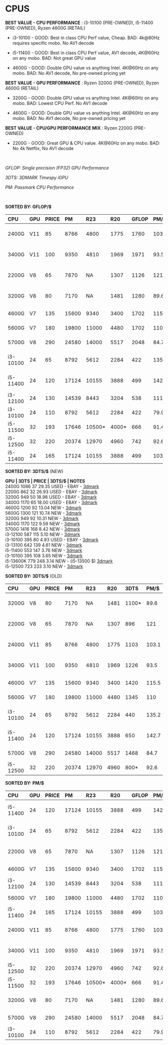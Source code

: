# CPUS

<meta name="viewport" content="width=device-width, initial-scale=1">
<!--
<style>
    table {
        width: 100%;
    }
</style>
-->

**BEST VALUE - CPU PERFORMANCE**		:		i3-10100 (PRE-OWNED), i5-11400 (PRE-OWNED), Ryzen 4600G (RETAIL)

* i3-10100	-	GOOD: Best in class CPU Perf value, Cheap. BAD: 4k@60Hz requires specific mobo. No AV1 decode

* i5-11400	-	GOOD: Best in class CPU Perf value, AV1 decode, 4K@60Hz on any mobo. BAD: Not great GPU value

* 4600G	        -	GOOD: Double GPU value vs anything Intel. 4K@60Hz on any mobo. BAD: No AV1 decode, No pre-owned pricing yet

**BEST VALUE - GPU PERFORMANCE**		:		Ryzen 3200G (PRE-OWNED), Ryzen 4600G (RETAIL)

* 3200G	-	GOOD: Double GPU value vs anything Intel. 4K@60Hz on any mobo. BAD: Lowest CPU Perf. No AV1 decode

* 4600G	-	GOOD: Double GPU value vs anything Intel. 4K@60Hz on any mobo. BAD: No AV1 decode, No pre-owned pricing yet

**BEST VALUE - CPU/GPU PERFORMANCE MIX**	:	Ryzen 2200G (PRE-OWNED)

* 2200G	-	GOOD: Great GPU & CPU value. 4K@60Hz on any mobo. BAD: No 4k Netflix, No AV1 decode

&nbsp;

*GFLOP: Single precision (FP32) GPU Performance*

*3DTS: 3DMARK Timespy iGPU*

*PM: Passmark CPU Performance*

&nbsp;

**SORTED BY: GFLOP/$**

CPU			|GPU	|PRICE	|PM			|R23		|R20	|GFLOP	|PM/$	|R23/$	|R20/$	|GFLOP/$	|NOTES
:--|:--|:--|:--|:--|:--|:--|:--|:--|:--|:--|:--
2400G		|V11	|85		|	8766	|	4800	|1775	|1760	|103.1	|56.4	|20.8	|20.7		|EBAY - PRE-OWNED
3400G		|V11	|100	|	9350	|	4810	|1969	|1971	|93.5	|48.1	|19.7	|19.7		|EBAY - PRE-OWNED
2200G		|V8		|65		|	7870	|	NA		|1307	|1126	|121	|NA		|20.1	|17.3		|EBAY - PRE-OWNED
3200G		|V8		|80		|	7170	|	NA		|1481	|1280	|89.6	|NA		|18.5	|16.0		|EBAY - PRE-OWNED
4600G		|V7		|135	|	15600	|	9340	|3400	|1702	|115.5	|69.2	|25.2	|12.6		|RETAIL - U.S.
5600G		|V7		|180	|	19800	|	11000	|4480	|1702	|110	|61		|24.8	|9.45		|RETAIL - U.S.	
5700G		|V8		|290	|	24580	|	14000	|5517	|2048	|84.7	|48.2	|19.0	|7.06		|RETAIL - U.S.
i3-10100	|24		|65		|	8792	|	5612	|2284	|422	|135.2	|86.3	|35.1	|6.49		|EBAY - PRE-OWNED
i5-11400	|24		|120	|	17124	|	10155	|3888	|499	|142.7	|84.6	|32.4	|4.15		|EBAY - PRE-OWNED
i3-12100	|24		|130	|	14539	|	8443	|3204	|538	|111.8	|64.9	|24.6	|4.13		|RETAIL - U.S.
i3-10100	|24		|110	|	8792	|	5612	|2284	|422	|79.9	|51.0	|20.7	|3.83		|RETAIL - U.S.
i5-11500	|32		|193	|	17646	|	10500*	|4000*	|666	|91.4	|54.4*	|20.7*	|3.45		|RETAIL - U.S.
i5-12500	|32		|220	|	20374	|	12970	|4960	|742	|92.6	|58.9	|22.5	|3.3		|RETAIL - U.S.
i5-11400	|24		|165	|	17124	|	10155	|3888	|499	|103.7	|61.5	|23.5	|3.02		|RETAIL - U.S.

**SORTED BY: 3DTS/$** (NEW)  

**GPU		| 3DTS	|	PRICE	| 3DTS/$	| NOTES**  
2400G		1086		37	29.35	USED - EBAY - [3dmark](https://www.3dmark.com/search#advanced?test=spy%20P&cpuId=2303&gpuId=1181&gpuCount=0&gpuType=ALL&deviceType=ALL&storageModel=ALL&memoryChannels=0&country=&scoreType=graphicsScore&hofMode=false&showInvalidResults=false&freeParams=&minGpuCoreClock=1240&maxGpuCoreClock=1250&minGpuMemClock=&maxGpuMemClock=&minCpuClock=&maxCpuClock=)  
2200G		862		32	26.93	USED - EBAY - [3dmark](https://www.3dmark.com/search#advanced?test=spy%20P&cpuId=2304&gpuId=1182&gpuCount=0&gpuType=ALL&deviceType=ALL&storageModel=ALL&memoryChannels=0&country=&scoreType=graphicsScore&hofMode=false&showInvalidResults=false&freeParams=&minGpuCoreClock=1100&maxGpuCoreClock=1100&minGpuMemClock=&maxGpuMemClock=&minCpuClock=&maxCpuClock=)  
3200G		949		50	18.98	USED - EBAY - [3dmark](https://www.3dmark.com/search#advanced?test=spy%20P&cpuId=2483&gpuId=1182&gpuCount=0&gpuType=ALL&deviceType=ALL&storageModel=ALL&memoryChannels=0&country=&scoreType=graphicsScore&hofMode=false&showInvalidResults=false&freeParams=&minGpuCoreClock=1240&maxGpuCoreClock=1250&minGpuMemClock=&maxGpuMemClock=&minCpuClock=&maxCpuClock=)  
3400G		1170		65	18.00	USED - EBAY - [3dmark](https://www.3dmark.com/search#advanced?test=spy%20P&cpuId=2482&gpuId=1287&gpuCount=0&gpuType=ALL&deviceType=ALL&storageModel=ALL&memoryChannels=0&country=&scoreType=graphicsScore&hofMode=false&showInvalidResults=false&freeParams=&minGpuCoreClock=1400&maxGpuCoreClock=1400&minGpuMemClock=&maxGpuMemClock=&minCpuClock=&maxCpuClock=)  
4600G		1200		92	13.04	NEW - [3dmark](https://www.3dmark.com/search#advanced?test=spy%20P&cpuId=2762&gpuId=1419&gpuCount=0&gpuType=ALL&deviceType=ALL&storageModel=ALL&memoryChannels=0&country=&scoreType=graphicsScore&hofMode=false&showInvalidResults=false&freeParams=&minGpuCoreClock=1900&maxGpuCoreClock=1900&minGpuMemClock=&maxGpuMemClock=&minCpuClock=&maxCpuClock=)  
5600G		1300		121	10.74	NEW - [3dmark](https://www.3dmark.com/search#advanced?test=spy%20P&cpuId=2847&gpuId=1382&gpuCount=0&gpuType=ALL&deviceType=ALL&storageModel=ALL&memoryChannels=0&country=&scoreType=graphicsScore&hofMode=false&showInvalidResults=false&freeParams=&minGpuCoreClock=1900&maxGpuCoreClock=1900&minGpuMemClock=&maxGpuMemClock=&minCpuClock=&maxCpuClock=)  
3200G		949		92	10.31	NEW - [3dmark](https://www.3dmark.com/search#advanced?test=spy%20P&cpuId=2483&gpuId=1182&gpuCount=0&gpuType=ALL&deviceType=ALL&storageModel=ALL&memoryChannels=0&country=&scoreType=graphicsScore&hofMode=false&showInvalidResults=false&freeParams=&minGpuCoreClock=1240&maxGpuCoreClock=1250&minGpuMemClock=&maxGpuMemClock=&minCpuClock=&maxCpuClock=)  
3400G		1170		122	9.59	NEW - [3dmark](https://www.3dmark.com/search#advanced?test=spy%20P&cpuId=2482&gpuId=1287&gpuCount=0&gpuType=ALL&deviceType=ALL&storageModel=ALL&memoryChannels=0&country=&scoreType=graphicsScore&hofMode=false&showInvalidResults=false&freeParams=&minGpuCoreClock=1400&maxGpuCoreClock=1400&minGpuMemClock=&maxGpuMemClock=&minCpuClock=&maxCpuClock=)  
5700G		1416		168	8.42	NEW - [3dmark](https://www.3dmark.com/search#advanced?test=spy%20P&cpuId=2845&gpuId=1363&gpuCount=0&gpuType=ALL&deviceType=ALL&storageModel=ALL&memoryChannels=0&country=&scoreType=graphicsScore&hofMode=false&showInvalidResults=false&freeParams=&minGpuCoreClock=2000&maxGpuCoreClock=2000&minGpuMemClock=&maxGpuMemClock=&minCpuClock=&maxCpuClock=)  
i3-12100	587		115	5.10	NEW - [3dmark](https://www.3dmark.com/search#advanced?test=spy%20P&cpuId=2917&gpuId=1426&gpuCount=0&gpuType=ALL&deviceType=ALL&storageModel=ALL&memoryChannels=0&country=&scoreType=graphicsScore&hofMode=false&showInvalidResults=false&freeParams=&minGpuCoreClock=&maxGpuCoreClock=&minGpuMemClock=&maxGpuMemClock=&minCpuClock=&maxCpuClock=)  
i3-10100	395		80	4.93	USED - EBAY - [3dmark](https://www.3dmark.com/search#advanced?test=spy%20P&cpuId=2630&gpuId=1162&gpuCount=0&gpuType=ALL&deviceType=ALL&storageModel=ALL&memoryChannels=0&country=&scoreType=graphicsScore&hofMode=false&showInvalidResults=false&freeParams=&minGpuCoreClock=&maxGpuCoreClock=&minGpuMemClock=&maxGpuMemClock=&minCpuClock=&maxCpuClock=)  
i3-13100	642		139	4.61	NEW - [3dmark](https://www.3dmark.com/search#advanced?test=spy%20P&cpuId=3041&gpuId=1426&gpuCount=0&gpuType=ALL&deviceType=ALL&storageModel=ALL&memoryChannels=0&country=&scoreType=graphicsScore&hofMode=false&showInvalidResults=false&freeParams=&minGpuCoreClock=&maxGpuCoreClock=&minGpuMemClock=&maxGpuMemClock=&minCpuClock=&maxCpuClock=)  
i5-11400	553		147	3.76	NEW - [3dmark](https://www.3dmark.com/search#advanced?test=spy%20P&cpuId=2829&gpuId=1425&gpuCount=0&gpuType=ALL&deviceType=ALL&storageModel=ALL&memoryChannels=0&country=&scoreType=graphicsScore&hofMode=false&showInvalidResults=false&freeParams=&minGpuCoreClock=&maxGpuCoreClock=&minGpuMemClock=&maxGpuMemClock=&minCpuClock=&maxCpuClock=)  
i3-10100	395		108	3.65	NEW - [3dmark](https://www.3dmark.com/search#advanced?test=spy%20P&cpuId=2630&gpuId=1162&gpuCount=0&gpuType=ALL&deviceType=ALL&storageModel=ALL&memoryChannels=0&country=&scoreType=graphicsScore&hofMode=false&showInvalidResults=false&freeParams=&minGpuCoreClock=&maxGpuCoreClock=&minGpuMemClock=&maxGpuMemClock=&minCpuClock=&maxCpuClock=)  
i5-13600K	779		248	3.14	NEW - (i5-13500 $) [3dmark](https://www.3dmark.com/search#advanced?test=spy%20P&cpuId=3030&gpuId=1510&gpuCount=0&gpuType=ALL&deviceType=ALL&storageModel=ALL&memoryChannels=0&country=&scoreType=graphicsScore&hofMode=false&showInvalidResults=false&freeParams=&minGpuCoreClock=1540&maxGpuCoreClock=1550&minGpuMemClock=&maxGpuMemClock=&minCpuClock=&maxCpuClock=)  
i5-12500	723		233	3.10	NEW - [3dmark](https://www.3dmark.com/search#advanced?test=spy%20P&cpuId=2910&gpuId=1415&gpuCount=0&gpuType=ALL&deviceType=ALL&storageModel=ALL&memoryChannels=0&country=&scoreType=graphicsScore&hofMode=false&showInvalidResults=false&freeParams=&minGpuCoreClock=&maxGpuCoreClock=&minGpuMemClock=&maxGpuMemClock=&minCpuClock=&maxCpuClock=)  

**SORTED BY: 3DTS/$** (OLD)

CPU			|GPU	|PRICE	|PM		|R23	|R20	|3DTS	|PM/$	|R23/$	|R20/$	|**3DTS/$**		|NOTES
:--|:--|:--|:--|:--|:--|:--|:--|:--|:--|:--|:--
3200G		|V8		|80		|7170	|NA		|1481	|1100*	|89.6	|NA		|18.5	|13.75		|EBAY - PRE-OWNED
2200G		|V8		|65		|7870	|NA		|1307	|896	|121	|NA		|20.1	|13.7		|EBAY - PRE-OWNED
2400G		|V11	|85		|8766	|4800	|1775	|1103	|103.1	|56.4	|20.8	|12.9		|EBAY - PRE-OWNED
3400G		|V11	|100	|9350	|4810	|1969	|1226	|93.5	|48.1	|19.7	|12.26		|EBAY - PRE-OWNED
4600G		|V7		|135	|15600	|9340	|3400	|1420	|115.5	|69.2	|25.2	|10.51		|RETAIL - U.S.
5600G		|V7		|180	|19800	|11000	|4480	|1345	|110	|61		|24.8	|7.47		|RETAIL - U.S.	
i3-10100	|24		|65		|8792	|5612	|2284	|440	|135.2	|86.3	|35.1	|6.76		|EBAY - PRE-OWNED
i5-11400	|24		|120	|17124	|10155	|3888	|650	|142.7	|84.6	|32.4	|5.41		|EBAY - PRE-OWNED
5700G		|V8		|290	|24580	|14000	|5517	|1468	|84.7	|48.2	|19.0	|5.06		|RETAIL - U.S.
i5-12500	|32		|220	|20374	|12970	|4960	|800*	|92.6	|58.9	|22.5	|3.63		|RETAIL - U.S.

**SORTED BY: PM/$**

CPU			|GPU	|PRICE	|PM			|R23		|R20	|GFLOP	|**PM/$**	|R23/$	|R20/$	|GFLOP/$	|NOTES
:--|:--|:--|:--|:--|:--|:--|:--|:--|:--|:--|:--
i5-11400	|24		|120	|	17124	|	10155	|3888	|499	|142.7	|84.6	|32.4	|4.15		|EBAY - PRE-OWNED
i3-10100	|24		|65		|	8792	|	5612	|2284	|422	|135.2	|86.3	|35.1	|6.49		|EBAY - PRE-OWNED
2200G		|V8		|65		|	7870	|	NA		|1307	|1126	|121	|NA		|20.1	|17.3		|EBAY - PRE-OWNED
4600G		|V7		|135	|	15600	|	9340	|3400	|1702	|115.5	|69.2	|25.2	|12.6		|RETAIL - U.S.
i3-12100	|24		|130	|	14539	|	8443	|3204	|538	|111.8	|64.9	|24.6	|4.13		|RETAIL - U.S.
5600G		|V7		|180	|	19800	|	11000	|4480	|1702	|110	|61		|24.8	|9.45		|RETAIL - U.S.	
i5-11400	|24		|165	|	17124	|	10155	|3888	|499	|103.7	|61.5	|23.5	|3.02		|RETAIL - U.S.
2400G		|V11	|85		|	8766	|	4800	|1775	|1760	|103.1	|56.4	|20.8	|20.7		|EBAY - PRE-OWNED
3400G		|V11	|100	|	9350	|	4810	|1969	|1971	|93.5	|48.1	|19.7	|19.7		|EBAY - PRE-OWNED
i5-12500	|32		|220	|	20374	|	12970	|4960	|742	|92.6	|58.9	|22.5	|3.3		|RETAIL - U.S.
i5-11500	|32		|193	|	17646	|	10500*	|4000*	|666	|91.4	|54.4*	|20.7*	|3.45		|RETAIL - U.S.
3200G		|V8		|80		|	7170	|	NA		|1481	|1280	|89.6	|NA		|18.5	|16.0		|EBAY - PRE-OWNED
5700G		|V8		|290	|	24580	|	14000	|5517	|2048	|84.7	|48.2	|19.0	|7.06		|RETAIL - U.S.
i3-10100	|24		|110	|	8792	|	5612	|2284	|422	|79.9	|51.0	|20.7	|3.83		|RETAIL - U.S.
